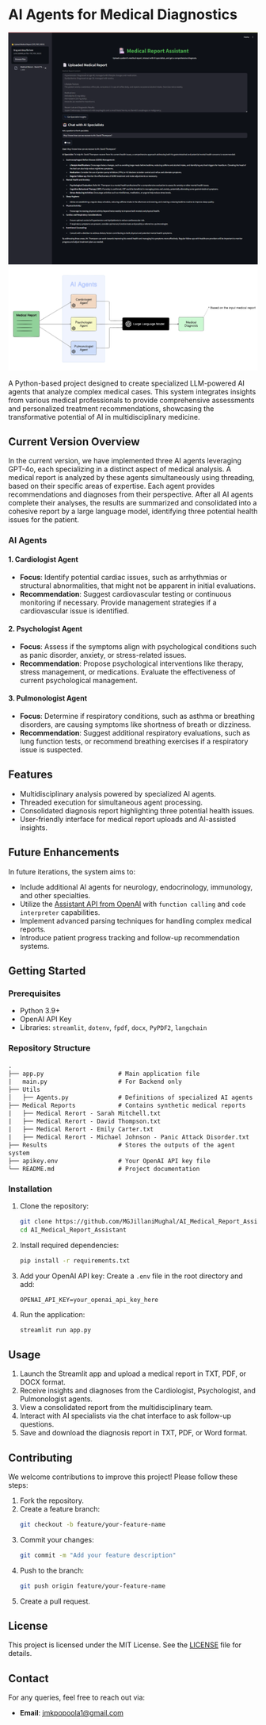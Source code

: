 # AI Agents for Medical Diagnostics

![AI Medical Assistant UI](https://github.com/jmkpopoola/AI-MEDICAL-REPORT-ASSISTANT-LLM-/blob/main/assets/ui.png)
![AI Medical Assistant Banner](https://github.com/jmkpopoola/AI-MEDICAL-REPORT-ASSISTANT-LLM-/blob/main/assets/banner.png)

A Python-based project designed to create specialized LLM-powered AI agents that analyze complex medical cases. This system integrates insights from various medical professionals to provide comprehensive assessments and personalized treatment recommendations, showcasing the transformative potential of AI in multidisciplinary medicine.

## Current Version Overview

In the current version, we have implemented three AI agents leveraging GPT-4o, each specializing in a distinct aspect of medical analysis. A medical report is analyzed by these agents simultaneously using threading, based on their specific areas of expertise. Each agent provides recommendations and diagnoses from their perspective. After all AI agents complete their analyses, the results are summarized and consolidated into a cohesive report by a large language model, identifying three potential health issues for the patient.

### AI Agents

#### 1. Cardiologist Agent
- **Focus**: Identify potential cardiac issues, such as arrhythmias or structural abnormalities, that might not be apparent in initial evaluations.
- **Recommendation**: Suggest cardiovascular testing or continuous monitoring if necessary. Provide management strategies if a cardiovascular issue is identified.

#### 2. Psychologist Agent
- **Focus**: Assess if the symptoms align with psychological conditions such as panic disorder, anxiety, or stress-related issues.
- **Recommendation**: Propose psychological interventions like therapy, stress management, or medications. Evaluate the effectiveness of current psychological management.

#### 3. Pulmonologist Agent
- **Focus**: Determine if respiratory conditions, such as asthma or breathing disorders, are causing symptoms like shortness of breath or dizziness.
- **Recommendation**: Suggest additional respiratory evaluations, such as lung function tests, or recommend breathing exercises if a respiratory issue is suspected.

## Features

- Multidisciplinary analysis powered by specialized AI agents.
- Threaded execution for simultaneous agent processing.
- Consolidated diagnosis report highlighting three potential health issues.
- User-friendly interface for medical report uploads and AI-assisted insights.

## Future Enhancements

In future iterations, the system aims to:

- Include additional AI agents for neurology, endocrinology, immunology, and other specialties.
- Utilize the [Assistant API from OpenAI](https://platform.openai.com/docs/assistants/overview) with `function calling` and `code interpreter` capabilities.
- Implement advanced parsing techniques for handling complex medical reports.
- Introduce patient progress tracking and follow-up recommendation systems.

## Getting Started

### Prerequisites

- Python 3.9+
- OpenAI API Key
- Libraries: `streamlit`, `dotenv`, `fpdf`, `docx`, `PyPDF2`, `langchain`

### Repository Structure

```plaintext
.
├── app.py                     # Main application file
|   main.py                    # For Backend only
├── Utils
│   ├── Agents.py              # Definitions of specialized AI agents
├── Medical Reports            # Contains synthetic medical reports
|   ├── Medical Rerort - Sarah Mitchell.txt
|   ├── Medical Rerort - David Thompson.txt
|   ├── Medical Rerort - Emily Carter.txt
|   ├── Medical Rerort - Michael Johnson - Panic Attack Disorder.txt     
├── Results                    # Stores the outputs of the agent system
├── apikey.env                 # Your OpenAI API key file
└── README.md                  # Project documentation
```

### Installation

1. Clone the repository:
   ```bash
   git clone https://github.com/MGJillaniMughal/AI_Medical_Report_Assistant.git
   cd AI_Medical_Report_Assistant
   ```

2. Install required dependencies:
   ```bash
   pip install -r requirements.txt
   ```

3. Add your OpenAI API key:
   Create a `.env` file in the root directory and add:
   ```plaintext
   OPENAI_API_KEY=your_openai_api_key_here
   ```

4. Run the application:
   ```bash
   streamlit run app.py
   ```

## Usage

1. Launch the Streamlit app and upload a medical report in TXT, PDF, or DOCX format.
2. Receive insights and diagnoses from the Cardiologist, Psychologist, and Pulmonologist agents.
3. View a consolidated report from the multidisciplinary team.
4. Interact with AI specialists via the chat interface to ask follow-up questions.
5. Save and download the diagnosis report in TXT, PDF, or Word format.

## Contributing

We welcome contributions to improve this project! Please follow these steps:

1. Fork the repository.
2. Create a feature branch:
   ```bash
   git checkout -b feature/your-feature-name
   ```
3. Commit your changes:
   ```bash
   git commit -m "Add your feature description"
   ```
4. Push to the branch:
   ```bash
   git push origin feature/your-feature-name
   ```
5. Create a pull request.

## License

This project is licensed under the MIT License. See the [LICENSE](LICENSE) file for details.

## Contact

For any queries, feel free to reach out via:
- **Email**: jmkpopoola1@gmail.com
